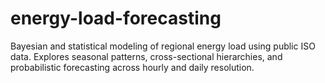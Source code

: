 # energy-load-forecasting
Bayesian and statistical modeling of regional energy load using public ISO data. Explores seasonal patterns, cross-sectional hierarchies, and probabilistic forecasting across hourly and daily resolution.
